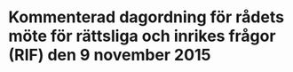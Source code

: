 # Kommenterad dagordning för rådets möte för rättsliga och inrikes frågor (RIF) den 9 november 2015


